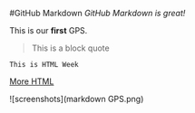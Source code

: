 #GitHub Markdown
*GitHub Markdown is great!*

This is our **first** GPS.

>This is a block quote

    This is HTML Week
[More HTML](https://www.w3schools.com/html/html_examples.asp)


![screenshots](markdown GPS.png)
